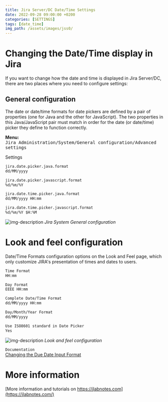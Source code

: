 ```yaml
---
title: Jira Server/DC Date/Time Settings
date: 2022-09-28 09:00:00 +0200
categories: [SETTINGS]
tags: [date_time]
img_path: /assets/images/jss0/
---
```


# Changing the Date/Time display in Jira  
If you want to change how the date and time is displayed in Jira Server/DC, there are two places where you need to configure settings:

## General configuration

The date or date/time formats for date pickers are defined by a pair of properties (one for Java and the other for JavaScript). The two properties in this Java/JavaScript pair must match in order for the date (or date/time) picker they define to function correctly.

**Menu:**  
<kbd>Jira Administration/System/General configuration/Advanced settings</kbd>

Settings

```md
jira.date.picker.java.format
dd/MM/yyyy

jira.date.picker.javascript.format
%d/%m/%Y

jira.date.time.picker.java.format
dd/MM/yyyy HH:mm

jira.date.time.picker.javascript.format
%d/%m/%Y $H:%M
```
![img-description](/jsds01.png)
_Jira System General configuration_

# Look and feel configuration

Date/Time Formats configuration options on the Look and Feel page, which only customize JIRA's presentation of times and dates to users.  

```md
Time Format
HH:mm

Day Format
EEEE HH:mm

Complete Date/Time Format
dd/MM/yyyy HH:mm

Day/Month/Year Format
dd/MM/yyyy

Use ISO8601 standard in Date Picker
Yes
```

![img-description](/jsds02.png)
_Look and feel configuration_

`Documentation`  
[Changing the Due Date Input Format](https://confluence.atlassian.com/jira/changing-the-due-date-input-format-192536.html)

# More information

[More information and tutorials on https://jlabnotes.com](https://jlabnotes.com/)
